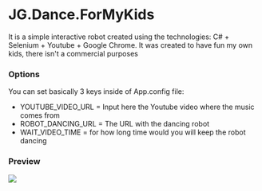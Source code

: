 # JG.Dance.ForMyKids
It is a simple interactive robot created using the technologies: C# + Selenium + Youtube + Google Chrome.
It was created to have fun my own kids, there isn't a commercial purposes 

<h3>Options</h3>
You can set basically 3 keys inside of App.config file:

<ul>
<li>YOUTUBE_VIDEO_URL = Input here the Youtube video where the music comes from</li>
<li>ROBOT_DANCING_URL = The URL with the dancing robot </li>
<li>WAIT_VIDEO_TIME = for how long time would you will keep the robot dancing</li>
</ul>

<h3>Preview</h3>
<img src="https://github.com/juninhograo/JG.Dance.ForMyKids/raw/master/dance-robot.gif" />
